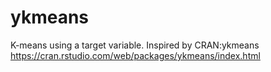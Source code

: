 # ykmeans
K-means using a target variable. Inspired by CRAN:ykmeans https://cran.rstudio.com/web/packages/ykmeans/index.html
